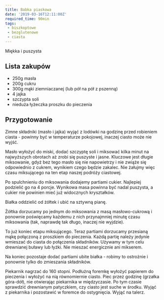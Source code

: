 ```yaml
---
title: Babka piaskowa
date: '2019-03-16T12:11:00Z'
required_time: 90min
tags:
 - biszkoptowe
 - bezglutenowe
 - ciasta
---
```


Miękka i puszysta

<!---- splitter ---->

## Lista zakupów
- 250g masła
- 200g cukru
- 300g mąki ziemniaczanej (lub pół na pół z pszenną)
- 4 jajka
- szczypta soli
- nieduża łyżeczka proszku do pieczenia

<!---- splitter ---->

## Przygotowanie

Zimne składniki (masło i jajka) wyjąć z lodówki na godzinę przed robieniem ciasta - powinny być w temperaturze pokojowej, inaczej ciasto może nie wyjść.

Masło wyłożyć do miski, dodać szczyptę soli i miksować kilka minut na najwyższych obrotach aż zrobi się puszyste i jasne. Kluczowe jest długie miksowanie, gdyż bez tego masło się nie napowietrzy i nie zwiąże się odpowiednio z cukrem, wynikiem czego będzie zakalec. Nie żałujmy więc czasu miksującego na ten etap naszej podróży ciastowej.

Po spulchnieniu do miksowania dodajemy partiami cukier. Najlepiej podzielić go na 4 porcje. Wynikowa masa powinna być nadal puszysta, a cukier nie powinien mieć już widocznych kryształków.

Białka oddzielić od żółtek i ubić na sztywną pianę.

Żółtka dorzucamy po jednym do miksowania z masą masłowo-cukrową i ponownie poświęcamy każdemu z nich przynajmniej minutę czasu miksowania (tak, naprawdę tak długo, inaczej nie wyjdzie).

To już koniec etapu miksującego.
Teraz partiami dorzucamy przesianą mąkę połączoną z proszkiem do pieczenia. Każdą partię należy jedynie wmieszać do ciasta do połączenia składników. Używamy w tym celu drewnianej buławy lub łyżki. Nie mieszać energicznie ani mikserem.

Na koniec pozostaje dodać partiami ubite białka - robimy to ostrożnie i ponownie tylko do zmieszania składników.

Piekarnik nagrzać do 160 stopni.
Podłużną foremkę wyłożyć papierem do pieczenia i wyłożyć na nią równomiernie ciasto.
Piec przez godzinę (grzałka góra-dół), nie otwierając piekarnika w międzyczasie. Po tym czasie sprawdzić drewnianym patyczkiem, czy ciasto jest suche w środku.
Wyjąć z piekarnika i pozostawić w foremce do ostygnięcia. Wyjąć na talerz.
